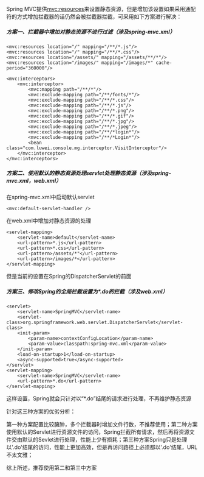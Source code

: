 Spring MVC提供<mvc:resources>来设置静态资源，但是增加该设置如果采用通配符的方式增加拦截器的话仍然会被拦截器拦截，可采用如下方案进行解决：

##### 方案一、拦截器中增加对静态资源不进行过滤（涉及spring-mvc.xml）
```
<mvc:resources location="/" mapping="/**/*.js"/>  
<mvc:resources location="/" mapping="/**/*.css"/>  
<mvc:resources location="/assets/" mapping="/assets/**/*"/>  
<mvc:resources location="/images/" mapping="/images/*" cache-period="360000"/>

<mvc:interceptors>
	<mvc:interceptor>
		<mvc:mapping path="/**/*"/>
		<mvc:exclude-mapping path="/**/fonts/*"/>
		<mvc:exclude-mapping path="/**/*.css"/>
		<mvc:exclude-mapping path="/**/*.js"/>
		<mvc:exclude-mapping path="/**/*.png"/>
		<mvc:exclude-mapping path="/**/*.gif"/>
		<mvc:exclude-mapping path="/**/*.jpg"/>
		<mvc:exclude-mapping path="/**/*.jpeg"/>
		<mvc:exclude-mapping path="/**/*login*"/>
		<mvc:exclude-mapping path="/**/*Login*"/>
		<bean class="com.luwei.console.mg.interceptor.VisitInterceptor"/>
	</mvc:interceptor>
</mvc:interceptors>
```

##### 方案二、使用默认的静态资源处理servlet处理静态资源（涉及spring-mvc.xml，web.xml）
在spring-mvc.xml中启动默认servlet
```
<mvc:default-servlet-handler />
```
在web.xml中增加对静态资源的处理
```
<servlet-mapping>    
	<servlet-name>default</servlet-name>    
	<url-pattern>*.js</url-pattern>    
	<url-pattern>*.css</url-pattern>    
	<url-pattern>/assets/*"</url-pattern>    
	<url-pattern>/images/*</url-pattern>    
</servlet-mapping> 
```
但是当前的设置在Spring的DispatcherServlet的前面

##### 方案三、修改Spring的全局拦截设置为*.do的拦截（涉及web.xml）
```
<servlet>
	<servlet-name>SpringMVC</servlet-name>
	<servlet-class>org.springframework.web.servlet.DispatcherServlet</servlet-class>
	<init-param>
		<param-name>contextConfigLocation</param-name>
		<param-value>classpath:spring-mvc.xml</param-value>
	</init-param>
	<load-on-startup>1</load-on-startup>
	<async-supported>true</async-supported>
</servlet>
<servlet-mapping>
	<servlet-name>SpringMVC</servlet-name>
	<url-pattern>*.do</url-pattern>
</servlet-mapping>
```
这样设置，Spring就会只针对以“*.do”结尾的请求进行处理，不再维护静态资源 


针对这三种方案的优劣分析：

第一种方案配置比较臃肿，多个拦截器时增加文件行数，不推荐使用；第二种方案使用默认的Servlet进行资源文件的访问，Spring拦截所有请求，然后再将资源文件交由默认的Sevlet进行处理，性能上少有损耗；第三种方案Spring只是处理以'.do'结尾的访问，性能上更加高效，但是再访问路径上必须都以'.do'结尾，URL不太文雅；

综上所述，推荐使用第二和第三中方案
